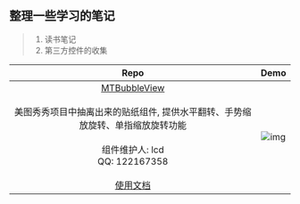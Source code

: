## 整理一些学习的笔记

> 1. 读书笔记
> 2. 第三方控件的收集

Repo | Demo
:------: | :------:
[MTBubbleView](Document/MTBubbleView.md) <br> <br> 美图秀秀项目中抽离出来的贴纸组件, 提供水平翻转、手势缩放旋转、单指缩放旋转功能<br> <br> 组件维护人: lcd <br> QQ: 122167358 <br><br>[使用文档](Document/MTBubbleView.md) <br></center>|![img](http://7i7ht3.com1.z0.glb.clouddn.com/MTBubbleView.gif)
